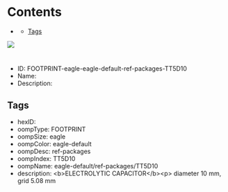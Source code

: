 



Contents
========

* [](#)
	* [Tags](#tags)
  
![][im]
# 

- ID: FOOTPRINT-eagle-eagle-default-ref-packages-TT5D10
- Name: 
- Description: 

## Tags

- hexID: 
- oompType: FOOTPRINT
- oompSize: eagle
- oompColor: eagle-default
- oompDesc: ref-packages
- oompIndex: TT5D10
- oompName: eagle-default/ref-packages/TT5D10
- description: &lt;b&gt;ELECTROLYTIC CAPACITOR&lt;/b&gt;&lt;p&gt;&#xD;
diameter 10 mm, grid 5.08 mm



[im]: image.png
